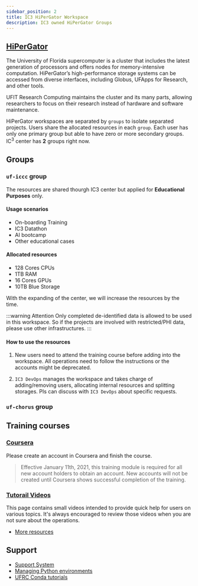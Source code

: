 ```yaml
---
sidebar_position: 2
title: IC3 HiPerGator Workspace
description: IC3 owned HiPerGator Groups
---
```


## [HiPerGator](https://www.rc.ufl.edu/about/hipergator/)
The University of Florida supercomputer is a cluster that includes the latest generation of processors and offers nodes for memory-intensive computation. HiPerGator’s high-performance storage systems can be accessed from diverse interfaces, including Globus, UFApps for Research, and other tools.

UFIT Research Computing maintains the cluster and its many parts, allowing researchers to focus on their research instead of hardware and software maintenance.

HiPerGator workspaces are separated by `groups` to isolate separated projects. Users share the allocated resources in each `group`. Each user has only one primary group but able to have zero or more secondary groups. <br />
IC<sup>3</sup> center has **2** groups right now.

## Groups

### `uf-iccc` group
The resources are shared thourgh IC3 center but applied for **Educational Purposes** only.

#### Usage scenarios
* On-boarding Training
* IC3 Datathon
* AI bootcamp
* Other educational cases

#### Allocated resources
* 128 Cores CPUs
* 1TB RAM
* 16 Cores GPUs
* 10TB Blue Storage

With the expanding of the center, we will increase the resources by the time.

:::warning Attention
Only completed de-identified data is allowed to be used in this workspace. So if the projects are involved with restricted/PHI data, please use other infrastructures. 
:::

#### How to use the resources

1. New users need to attend the training course before adding into the workspace. All operations need to follow the instructions or the accounts might be deprecated. 

2. `IC3 DevOps` manages the workspace and takes charge of adding/removing users, allocating internal resources and splitting storages. PIs can discuss with `IC3 DevOps` about specific requests. 


### `uf-chorus` group


## Training courses

### [Coursera](https://coursera.org/groups/hipergator-account-training-c6fao/invitation)
Please create an account in Coursera and finish the course. 
>Effective January 11th, 2021, this training module is required for all new account holders to obtain an account. New accounts will not be created until Coursera shows successful completion of the training.

### [Tutorail Videos](https://help.rc.ufl.edu/doc/Training_Videos)

This page contains small videos intended to provide quick help for users on various topics. 
It's always encouraged to review those videos when you are not sure about the operations. 

* [More resources](https://help.rc.ufl.edu/doc/Getting_Started)

## Support

* [Support System](https://support.rc.ufl.edu/)
* [Managing Python environments](https://help.rc.ufl.edu/doc/Managing_Python_environments_and_Jupyter_kernels)
* [UFRC Conda tutorials](https://help.rc.ufl.edu/doc/Conda)


